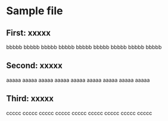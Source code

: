 # Sample file

## First: xxxxx

bbbbb bbbbb bbbbb
bbbbb bbbbb bbbbb
bbbbb bbbbb bbbbb

## Second: xxxxx

aaaaa aaaaa aaaaa
aaaaa aaaaa aaaaa
aaaaa aaaaa aaaaa

## Third: xxxxx

ccccc ccccc ccccc
ccccc ccccc ccccc
ccccc ccccc ccccc
